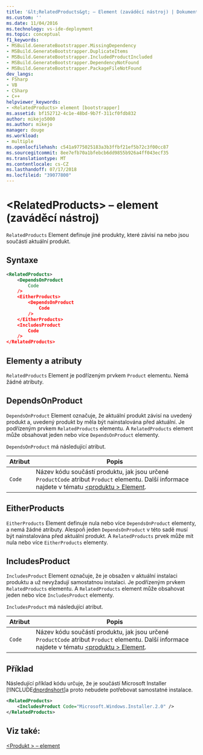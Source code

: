 ```yaml
---
title: '&lt;RelatedProducts&gt; – Element (zaváděcí nástroj) | Dokumentace Microsoftu'
ms.custom: ''
ms.date: 11/04/2016
ms.technology: vs-ide-deployment
ms.topic: conceptual
f1_keywords:
- MSBuild.GenerateBootstrapper.MissingDependency
- MSBuild.GenerateBootstrapper.DuplicateItems
- MSBuild.GenerateBootstrapper.IncludedProductIncluded
- MSBuild.GenerateBootstrapper.DependencyNotFound
- MSBuild.GenerateBootstrapper.PackageFileNotFound
dev_langs:
- FSharp
- VB
- CSharp
- C++
helpviewer_keywords:
- <RelatedProducts> element [bootstrapper]
ms.assetid: bf152712-4c1e-48bd-9b7f-311cf0fdb832
author: mikejo5000
ms.author: mikejo
manager: douge
ms.workload:
- multiple
ms.openlocfilehash: c541a9775025183a3b3ffbf21ef5b72c3f00cc87
ms.sourcegitcommit: 8ee7efb70a1bfebcb6dd9855b926a4ff043ecf35
ms.translationtype: MT
ms.contentlocale: cs-CZ
ms.lasthandoff: 07/17/2018
ms.locfileid: "39077800"
---
```

# <a name="ltrelatedproductsgt-element-bootstrapper"></a>&lt;RelatedProducts&gt; – element (zaváděcí nástroj)
`RelatedProducts` Element definuje jiné produkty, které závisí na nebo jsou součástí aktuální produkt.  
  
## <a name="syntax"></a>Syntaxe  
  
```xml  
<RelatedProducts>  
    <DependsOnProduct  
        Code  
    />  
    <EitherProducts>  
        <DependsOnProduct  
            Code  
        />  
    </EitherProducts>  
    <IncludesProduct  
        Code  
    />  
</RelatedProducts>  
```  
  
## <a name="elements-and-attributes"></a>Elementy a atributy  
 `RelatedProducts` Element je podřízeným prvkem `Product` elementu. Nemá žádné atributy.  
  
## <a name="dependsonproduct"></a>DependsOnProduct  
 `DependsOnProduct` Element označuje, že aktuální produkt závisí na uvedený produkt a, uvedený produkt by měla být nainstalována před aktuální. Je podřízeným prvkem `RelatedProducts` elementu. A `RelatedProducts` element může obsahovat jeden nebo více `DependsOnProduct` elementy.  
  
 `DependsOnProduct` má následující atribut.  
  
|Atribut|Popis|  
|---------------|-----------------|  
|`Code`|Název kódu součástí produktu, jak jsou určené `ProductCode` atribut `Product` elementu. Další informace najdete v tématu [ \<produktu > Element](../deployment/product-element-bootstrapper.md).|  
  
## <a name="eitherproducts"></a>EitherProducts  
 `EitherProducts` Element definuje nula nebo více `DependsOnProduct` elementy, a nemá žádné atributy. Alespoň jeden `DependsOnProduct` v této sadě musí být nainstalována před aktuální produkt. A `RelatedProducts` prvek může mít nula nebo více `EitherProducts` elementy.  
  
## <a name="includesproduct"></a>IncludesProduct  
 `IncludesProduct` Element označuje, že je obsažen v aktuální instalaci produktu a už nevyžadují samostatnou instalaci. Je podřízeným prvkem `RelatedProducts` elementu. A `RelatedProducts` element může obsahovat jeden nebo více `IncludesProduct` elementy.  
  
 `IncludesProduct` má následující atribut.  
  
|Atribut|Popis|  
|---------------|-----------------|  
|`Code`|Název kódu součástí produktu, jak jsou určené `ProductCode` atribut `Product` elementu. Další informace najdete v tématu [ \<produktu > Element](../deployment/product-element-bootstrapper.md).|  
  
## <a name="example"></a>Příklad  
 Následující příklad kódu určuje, že je součástí Microsoft Installer [!INCLUDE[dnprdnshort](../code-quality/includes/dnprdnshort_md.md)]a proto nebudete potřebovat samostatné instalace.  
  
```xml  
<RelatedProducts>  
    <IncludesProduct Code="Microsoft.Windows.Installer.2.0" />  
</RelatedProducts>  
```  
  
## <a name="see-also"></a>Viz také:  
 [\<Produkt > – element](../deployment/product-element-bootstrapper.md)